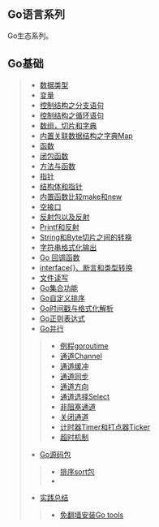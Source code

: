 ## Go语言系列
Go生态系列。

## Go基础
> - [数据类型](./Go基础/数据类型.md)
> - [变量](./Go基础/变量.md)
> - [控制结构之分支语句](./Go基础/分支语句.md)
> - [控制结构之循环语句](./Go基础/循环语句.md)
> - [数组，切片和字典](./Go基础/数组切片和字典.md)
> - [内置关联数据结构之字典Map](./Go基础/字典Map.md)
> - [函数](./Go基础/函数.md)
> - [闭包函数](./Go基础/Go闭包函数.md)
> - [方法与函数](./Go基础/方法与函数.md)
> - [指针](./Go基础/指针.md)
> - [结构体和指针](./Go基础/结构体和指针.md)
> - [内置函数比较make和new](./Go基础/内置函数之make和new.md)
> - [空接口](./Go基础/空接口.md)
> - [反射包以及反射](./Go基础/反射包以及反射.md)
> - [Printf和反射](./Go基础/Printf和反射.md)
> - [String和Byte切片之间的转换](./Go基础/String和Byte切片之间的转换.md)
> - [字符串格式化输出](./Go基础/字符串格式化输出.md)
> - [Go 回调函数](./Go基础/回调函数.md)
> - [interface{}、断言和类型转换](./Go基础/空接口断言与类型转换.md)
> - [文件读写](./Go基础/读写文件.md)
> - [Go集合功能](./Go基础/Go集合功能.md)
> - [Go自定义排序](./Go基础/自定排序.md)
> - [Go时间戳与格式化解析](./Go基础/Go时间戳与格式化解析.md)
> - [Go正则表达式](./Go基础/Go正则表达式.md)
> - [Go并行](./Go基础/并行)
>> - [例程goroutime](./Go基础/并行/Go例程goroutime.md)
>> - [通道Channel](./Go基础/并行/Go通道Channel.md)
>> - [通道缓冲](./Go基础/并行/Go通道缓冲.md)
>> - [通道同步](./Go基础/并行/Go通道同步.md)
>> - [通道方向](./Go基础/并行/Go通道方向.md)
>> - [通道选择Select](./Go基础/并行/Go通道选择.md)
>> - [非阻塞通道](./Go基础/并行/Go非阻塞通道.md)
>> - [关闭通道](./Go基础/并行/Go关闭通道.md)
>> - [计时器Timer和打点器Ticker](./Go基础/并行/Go计时器与打点器.md)
>> - [超时机制](./Go基础/并行/Go超时.md)
>- [Go源码包](./Go源码包)
>> - [排序sort包](./Go源码包/Go源码之sort包.md)
>> - 
>- [实践总结](./实践总结)
>> - [免翻墙安装Go tools](./实践总结/免翻墙安装Go-tools.md)